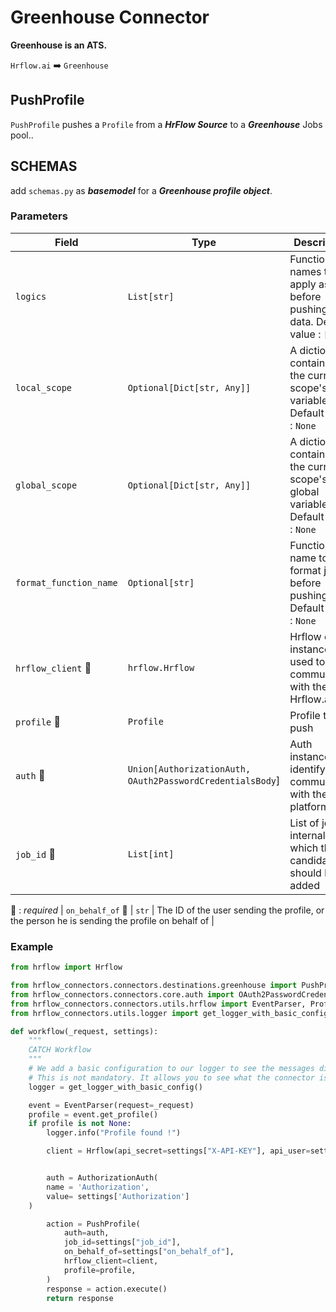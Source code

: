# Greenhouse Connector
**Greenhouse is an ATS.**

`Hrflow.ai` :arrow_right: `Greenhouse`

## PushProfile
`PushProfile` pushes a `Profile` from a ***HrFlow Source*** to a ***Greenhouse*** Jobs pool..

## SCHEMAS
add `schemas.py` as ***basemodel*** for a ***Greenhouse profile object***.

### Parameters

| Field | Type | Description |
| ----- | ---- | ----------- |
| `logics`  | `List[str]` | Function names to apply as filter before pushing the data. Default value : `[]`        |
| `local_scope`  | `Optional[Dict[str, Any]]` | A dictionary containing the current scope's local variables. Default value : `None`        |
| `global_scope`  | `Optional[Dict[str, Any]]` | A dictionary containing the current scope's global variables. Default value : `None`       |
| `format_function_name`  | `Optional[str]` | Function name to format job before pushing. Default value : `None`        |
| `hrflow_client` :red_circle: | `hrflow.Hrflow` | Hrflow client instance used to communicate with the Hrflow.ai API        |
| `profile` :red_circle: | `Profile` | Profile to push        |
| `auth` :red_circle: | `Union[AuthorizationAuth, OAuth2PasswordCredentialsBody`] | Auth instance to identify and communicate with the platform        |
| `job_id` :red_circle: | `List[int]` | List of jobs internal ids to which the candidate should be added |
:red_circle: : *required* 
| `on_behalf_of` :red_circle: | `str` | The ID of the user sending the profile, or the person he is sending the profile on behalf of |

### Example

```python
from hrflow import Hrflow

from hrflow_connectors.connectors.destinations.greenhouse import PushProfile
from hrflow_connectors.connectors.core.auth import OAuth2PasswordCredentialsBody, AuthorizationAuth
from hrflow_connectors.connectors.utils.hrflow import EventParser, Profile, Source
from hrflow_connectors.utils.logger import get_logger_with_basic_config

def workflow(_request, settings):
    """
    CATCH Workflow
    """    
    # We add a basic configuration to our logger to see the messages displayed in the standard output
    # This is not mandatory. It allows you to see what the connector is doing.
    logger = get_logger_with_basic_config()

    event = EventParser(request=_request)
    profile = event.get_profile()
    if profile is not None:
        logger.info("Profile found !")

        client = Hrflow(api_secret=settings["X-API-KEY"], api_user=settings["X-USER-EMAIL"])


        auth = AuthorizationAuth(
        name = 'Authorization',
        value= settings['Authorization']
    )

        action = PushProfile(
            auth=auth,
            job_id=settings["job_id"],
            on_behalf_of=settings["on_behalf_of"],
            hrflow_client=client,
            profile=profile,
        )
        response = action.execute()
        return response
```